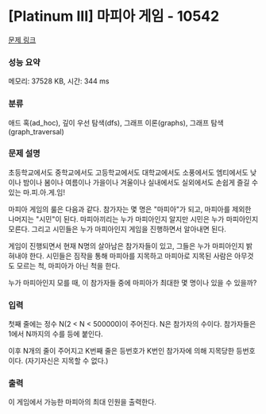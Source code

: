 # [Platinum III] 마피아 게임 - 10542 

[문제 링크](https://www.acmicpc.net/problem/10542) 

### 성능 요약

메모리: 37528 KB, 시간: 344 ms

### 분류

애드 혹(ad_hoc), 깊이 우선 탐색(dfs), 그래프 이론(graphs), 그래프 탐색(graph_traversal)

### 문제 설명

<p>초등학교에서도 중학교에서도 고등학교에서도 대학교에서도 소풍에서도 엠티에서도 낮이나 밤이나 봄이나 여름이나 가을이나 겨울이나 실내에서도 실외에서도 손쉽게 즐길 수 있는 마.피.아.게.임!</p>

<p>마피아 게임의 룰은 다음과 같다. 참가자는 몇 명은 "마피아"가 되고, 마피아를 제외한 나머지는 "시민"이 된다. 마피아끼리는 누가 마피아인지 알지만 시민은 누가 마피아인지 모른다. 그리고 시민들은 누가 마피아인지 게임을 진행하면서 알아내면 된다.</p>

<p>게임이 진행되면서 현재 N명의 살아남은 참가자들이 있고, 그들은 누가 마피아인지 밝혀내야 한다. 시민들은 짐작을 통해 마피아를 지목하고 마피아로 지목된 사람은 아무것도 모르는 척, 마피아가 아닌 척을 한다.</p>

<p>누가 마피아인지 모를 때, 이 참가자들 중에 마피아가 최대한 몇 명이나 있을 수 있을까? </p>

### 입력 

 <p>첫째 줄에는 정수 N(2 < N < 500000)이 주어진다. N은 참가자의 수이다. 참가자들은 1에서 N까지의 수를 등에 붙인다.</p>

<p>이후 N개의 줄이 주어지고 K번째 줄은 등번호가 K번인 참가자에 의해 지목당한 등번호이다. (자기자신은 지목할 수 없다.)</p>

### 출력 

 <p>이 게임에서 가능한 마피아의 최대 인원을 출력한다.</p>

